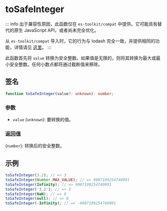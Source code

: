 # toSafeInteger

::: info
出于兼容性原因，此函数仅在 `es-toolkit/compat` 中提供。它可能具有替代的原生 JavaScript API，或者尚未完全优化。

从 `es-toolkit/compat` 导入时，它的行为与 lodash 完全一致，并提供相同的功能，详情请见 [这里](../../../compatibility.md)。
:::

此函数首先将 `value` 转换为安全整数。如果值是无限的，则将其转换为最大或最小安全整数。任何小数点都将通过截断值来移除。

## 签名

```typescript
function toSafeInteger(value?: unknown): number;
```

### 参数

- `value` (`unknown`): 要转换的值。

### 返回值

(`number`): 转换后的安全整数。

## 示例

```typescript
toSafeInteger(3.2); // => 3
toSafeInteger(Number.MAX_VALUE); // => 9007199254740991
toSafeInteger(Infinity); // => 9007199254740991
toSafeInteger('3.2'); // => 3
toSafeInteger(NaN); // => 0
toSafeInteger(null); // => 0
toSafeInteger(-Infinity); // => -9007199254740991
```
